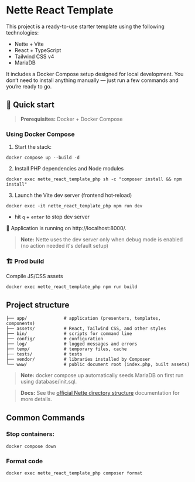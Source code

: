 # Nette React Template

This project is a ready-to-use starter template using the following technologies:
- Nette + Vite
- React + TypeScript
- Tailwind CSS v4
- MariaDB

It includes a Docker Compose setup designed for local development.
You don’t need to install anything manually — just run a few commands and you’re ready to go.

## 🚀 Quick start

> __Prerequisites:__ Docker + Docker Compose

### Using Docker Compose

1. Start the stack:
```
docker compose up --build -d
```
2. Install PHP dependencies and Node modules
```
docker exec nette_react_template_php sh -c "composer install && npm install"
```
3. Launch the Vite dev server (frontend hot‑reload)
```
docker exec -it nette_react_template_php npm run dev
```

- hit `q` + `enter` to stop dev server

🎉 Application is running on http://localhost:8000/.

> __Note:__ Nette uses the dev server only when debug mode is enabled (no action needed it's default setup)

### 🏗️ Prod build

Compile JS/CSS assets
```
docker exec nette_react_template_php npm run build
```

## Project structure

```
├── app/              # application (presenters, templates, components)
├── assets/           # React, Tailwind CSS, and other styles
├── bin/              # scripts for command line
├── config/           # configuration
├── log/              # logged messages and errors
├── temp/             # temporary files, cache
├── tests/            # tests
├── vendor/           # libraries installed by Composer
└── www/              # public document root (index.php, built assets)
```

> __Note:__ docker compose up automatically seeds MariaDB on first run using database/init.sql.

> __Docs:__ See the [official Nette directory structure](https://doc.nette.org/en/application/directory-structure#toc-basic-project-structure) documentation for more details.

## Common Commands

### Stop containers:
```
docker compose down
```

### Format code
```
docker exec nette_react_template_php composer format
```
